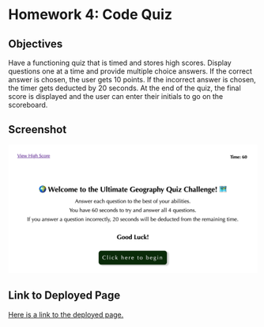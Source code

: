 # Homework 4: Code Quiz

## Objectives

Have a functioning quiz that is timed and stores high scores.
Display questions one at a time and provide multiple choice answers.
If the correct answer is chosen, the user gets 10 points.
If the incorrect answer is chosen, the timer gets deducted by 20 seconds.
At the end of the quiz, the final score is displayed and the user can enter their initials to go on the scoreboard.

## Screenshot
![Quiz homepage that displays links to high score page, a timer that starts with 60 seconds, instructions for the quiz, and a start button](./assets/images/unit-4-webpage.png)

## Link to Deployed Page

[Here is a link to the deployed page.](https://erikaosterbur.github.io/code-quiz/)

